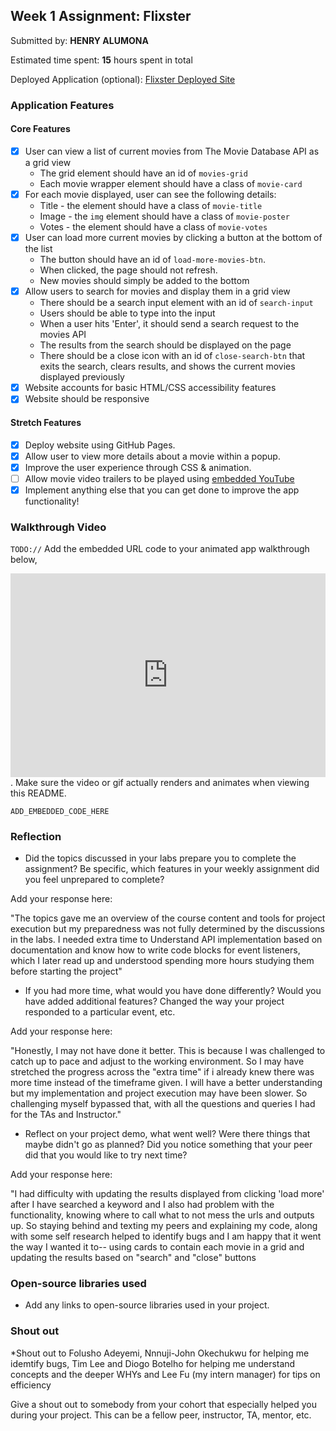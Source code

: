 
## Week 1 Assignment: Flixster

Submitted by: **HENRY ALUMONA**

Estimated time spent: **15** hours spent in total

Deployed Application (optional): [Flixster Deployed Site](https://henrywis.github.io/site-week1-project1-flixster-starter/)

### Application Features

#### Core Features

- [x] User can view a list of current movies from The Movie Database API as a grid view
  - The grid element should have an id of `movies-grid`
  - Each movie wrapper element should have a class of `movie-card`
- [x] For each movie displayed, user can see the following details:
  - Title - the element should have a class of `movie-title`
  - Image - the `img` element should have a class of `movie-poster`
  - Votes - the element should have a class of `movie-votes`
- [x] User can load more current movies by clicking a button at the bottom of the list
  - The button should have an id of `load-more-movies-btn`.
  - When clicked, the page should not refresh.
  - New movies should simply be added to the bottom
- [x] Allow users to search for movies and display them in a grid view
  - There should be a search input element with an id of `search-input`
  - Users should be able to type into the input
  - When a user hits 'Enter', it should send a search request to the movies API
  - The results from the search should be displayed on the page
  - There should be a close icon with an id of `close-search-btn` that exits the search, clears results, and shows the current movies displayed previously
- [x] Website accounts for basic HTML/CSS accessibility features
- [x] Website should be responsive

#### Stretch Features

- [x] Deploy website using GitHub Pages.
- [x] Allow user to view more details about a movie within a popup.
- [x] Improve the user experience through CSS & animation.
- [ ] Allow movie video trailers to be played using [embedded YouTube](https://support.google.com/youtube/answer/171780?hl=en)
- [x] Implement anything else that you can get done to improve the app functionality!

### Walkthrough Video

`TODO://` Add the embedded URL code to your animated app walkthrough below, <div style="position: relative; padding-bottom: 64.63195691202873%; height: 0;"><iframe src="https://www.loom.com/embed/aaebeb032d5b4138896ef27d1619e525?sid=be26176e-ceff-4caf-b815-7a261637bb0a" frameborder="0" webkitallowfullscreen mozallowfullscreen allowfullscreen style="position: absolute; top: 0; left: 0; width: 100%; height: 100%;"></iframe></div>. Make sure the video or gif actually renders and animates when viewing this README.

`ADD_EMBEDDED_CODE_HERE`

### Reflection

- Did the topics discussed in your labs prepare you to complete the assignment? Be specific, which features in your weekly assignment did you feel unprepared to complete?

Add your response here:

"The topics gave me an overview of the course content and tools for project execution but my preparedness was not fully determined by the discussions in the labs. I needed extra time to Understand API implementation based on documentation and know how to write code blocks for event listeners, which I later read up and understood spending more hours studying them before starting the project"

- If you had more time, what would you have done differently? Would you have added additional features? Changed the way your project responded to a particular event, etc.
  
Add your response here:

"Honestly, I may not have done it better. This is because I was challenged to catch up to pace and adjust to the working environment. So I may have stretched the progress across the "extra time" if i already knew there was more time instead of the timeframe given. I will have a better understanding but my implementation and project execution may have been slower. So challenging myself bypassed that, with all the questions and queries I had for the TAs and Instructor."

- Reflect on your project demo, what went well? Were there things that maybe didn't go as planned? Did you notice something that your peer did that you would like to try next time?

Add your response here:

"I had difficulty with updating the results displayed from clicking 'load more' after I have searched a keyword and I also had problem with the functionality, knowing where to call what to not mess the urls and outputs up.  So staying behind and texting my peers and explaining my code, along with some self research helped to identify bugs and I am happy that it went the way I wanted it to-- using cards to contain each movie in a grid and updating the results based on "search" and "close" buttons

### Open-source libraries used

- Add any links to open-source libraries used in your project.

### Shout out

  *Shout out to Folusho Adeyemi, Nnnuji-John Okechukwu for helping me idemtify bugs, Tim Lee and Diogo Botelho for helping me understand concepts and the deeper WHYs and Lee Fu (my intern manager) for tips on efficiency

Give a shout out to somebody from your cohort that especially helped you during your project. This can be a fellow peer, instructor, TA, mentor, etc.

